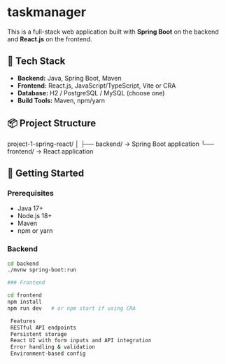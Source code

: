 # taskmanager
This is a full-stack web application built with **Spring Boot** on the backend and **React.js** on the frontend.

## 🔧 Tech Stack

- **Backend:** Java, Spring Boot, Maven
- **Frontend:** React.js, JavaScript/TypeScript, Vite or CRA
- **Database:** H2 / PostgreSQL / MySQL (choose one)
- **Build Tools:** Maven, npm/yarn

## 📦 Project Structure
project-1-spring-react/ │ ├── backend/ -> Spring Boot application └── frontend/ -> React application

## 🚀 Getting Started

### Prerequisites

- Java 17+
- Node.js 18+
- Maven
- npm or yarn

### Backend

```bash
cd backend
./mvnw spring-boot:run

### Frontend

cd frontend
npm install
npm run dev   # or npm start if using CRA

 Features
 RESTful API endpoints
 Persistent storage
 React UI with form inputs and API integration
 Error handling & validation
 Environment-based config
